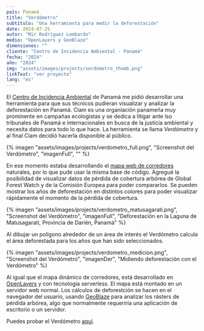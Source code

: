 ```yaml
---
país: Panamá
title: "Verdómetro"
subtítulo: "Una herramienta para medir la deforestación"
date: 2024-07-25
autor: "Mir Rodríguez Lombardo"
medio: "OpenLayers y GeoBlaze"
dimensiones: ""
cliente: "Centro de Incidencia Ambiental - Panamá"
fecha: "2024"
año: "2024"
img: "assets/images/projects/verdometro_thumb.png"
linkText: "ver proyecto"
lang: "es"
---
```


El [Centro de Incidencia Ambiental](https://ciampanama.org/) de Panamá me pidió desarrollar una herramienta para que sus técnicos pudieran visualizar y analizar la deforestación en Panamá. Ciam es una organiación panameña muy prominente en campañas ecologistas y se dedica a litigar ante lso tribunales de Panamá e internacionales en busca de la justicia ambiental y necesita datos para todo lo que hace. La herramienta se llama _Verdómetro_ y al final Ciam decidió hacerla disponible al público.

{% imagen "assets/images/projects/verdometro_full.png", "Screenshot del Verdómetro", "imagenFull", "" %}

En ese momento estaba desarrollando el [mapa web de corredores](/es/portfolio/corredores_web) naturales, por lo que pude usar la misma base de código. Agregué la posibilidad de visualizar datos de pérdida de cobertura arbórea de Global Forest Watch y de la Comisión Europea para poder compararlos. Se pueden mostrar los años de deforestación en distintos colores para poder visualizar rápidamente el momento de la pérdida de cobertura.

{% imagen "assets/images/projects/verdometro_matusagarati.png", "Screenshot del Verdómetro", "imagenFull", "Deforestación en la Laguna de Matusagaratí, Provincia de Darién, Panamá" %}

Al dibujar un polígono alrededor de un área de interés el Verdómetro calcula el área deforestada para los años que han sido seleccionados.

{% imagen "assets/images/projects/verdometro_medicion.png", "Screenshot del Verdómetro", "imagenDer", "Midiendo deforestación con el Verdómetro" %}

Al igual que el mapa dinámico de corredores, está desarrollado en [OpenLayers](https://openlayers.org/) y con tecnología serverless. El mapa está montado en un servidor web normal. Los cálculos de deforestción se hacen en el navegador del usuario, usando [GeoBlaze](https://geoblaze.io/) para analizar los rásters de pérdida arbórea, algo que normalmente requeriría una aplicación de escritorio o un servidor.

Puedes probar el Verdómetro [aquí](https://www.ciampanama.org/verdometro/).
